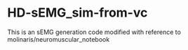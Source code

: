 # HD-sEMG_sim-from-vc
This is an sEMG generation code modified with reference to molinaris/neuromuscular_notebook
